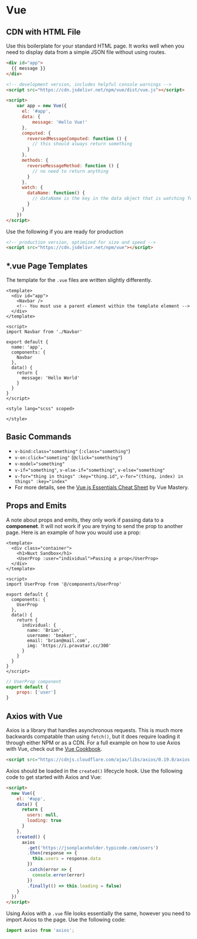 # Vue

## CDN with HTML File

Use this boilerplate for your standard HTML page. It works well when you need to display data from a simple JSON file without using routes.

``` html
<div id="app">
  {{ message }}
</div>

<!-- development version, includes helpful console warnings -->
<script src="https://cdn.jsdelivr.net/npm/vue/dist/vue.js"></script>

<script>
    var app = new Vue({
      el: '#app',
      data: {
          message: 'Hello Vue!'
      },
      computed: {
        reversedMessageComputed: function () {
          // this should always return something
        }
      },
      methods: {
        reverseMessageMethod: function () {
          // no need to return anything
        }
      },
      watch: {
        dataName: function() {
          // dataName is the key in the data object that is watching for a change
        }
      }
    })
</script>
```

Use the following if you are ready for production

``` html
<!-- production version, optimized for size and speed -->
<script src="https://cdn.jsdelivr.net/npm/vue"></script>
```

## *.vue Page Templates

The template for the `.vue` files are written slightly differently.

``` vue
<template>
  <div id="app">
    <Navbar />
    <!-- You must use a parent element within the template element -->
  </div>
</template>

<script>
import Navbar from './Navbar'

export default {
  name: 'app',
  components: {
    Navbar
  },
  data() {
    return {
      message: 'Hello World'
    }
  }
}
</script>

<style lang="scss" scoped>

</style>
```

## Basic Commands

- `v-bind:class="something"` (`:class="something"`)
- `v-on:click="someting"` (`@click="something"`)
- `v-model="something"`
- `v-if="something"`, `v-else-if="something"`, `v-else="something"`
- `v-for="thing in things" :key="thing.id"`, `v-for="(thing, index) in things" :key="index"`
- For more details, see the [Vue.js Essentials Cheat Sheet](https://www.vuemastery.com/pdf/Vue-Essentials-Cheat-Sheet.pdf) by Vue Mastery.

## Props and Emits

A note about props and emits, they only work if passing data to a **componenet**. It will not work if you are trying to send the prop to another page. Here is an example of how you would use a prop:

``` vue
<template>
  <div class="container">
    <h1>Nuxt Sandbox</h1>
    <UserProp :user="individual">Passing a prop</UserProp>
  </div>
</template>

<script>
import UserProp from '@/components/UserProp'

export default {
  components: {
    UserProp
  },
  data() {
    return {
      individual: {
        name: 'Brian',
        username: 'beaker',
        email: 'brian@mail.com',
        img: 'https://i.pravatar.cc/300'
      }
    }
  }
}
</script>
```

``` js
// UserProp component
export default {
    props: ['user']
}
```

## Axios with Vue
Axios is a library that handles asynchronous requests. This is much more backwards compatable than using `fetch()`, but it does require loading it through either NPM or as a CDN. For a full example on how to use Axios with Vue, check out the [Vue Cookbook](https://vuejs.org/v2/cookbook/using-axios-to-consume-apis.html).

``` html
<script src="https://cdnjs.cloudflare.com/ajax/libs/axios/0.19.0/axios.min.js"></script>
```

Axios should be loaded in the `created()` lifecycle hook. Use the following code to get started with Axios and Vue:

``` html
<script>
  new Vue({
    el: '#app',
    data() {
      return {
        users: null,
        loading: true
      }
    },
    created() {
      axios
        .get('https://jsonplaceholder.typicode.com/users')
        .then(response => {
          this.users = response.data
        })
        .catch(error => {
          console.error(error)
        })
        .finally(() => this.loading = false)
    }
  })
</script>
```

Using Axios with a `.vue` file looks essentially the same, however you need to import Axios to the page. Use the following code:

``` js
import axios from 'axios';
```